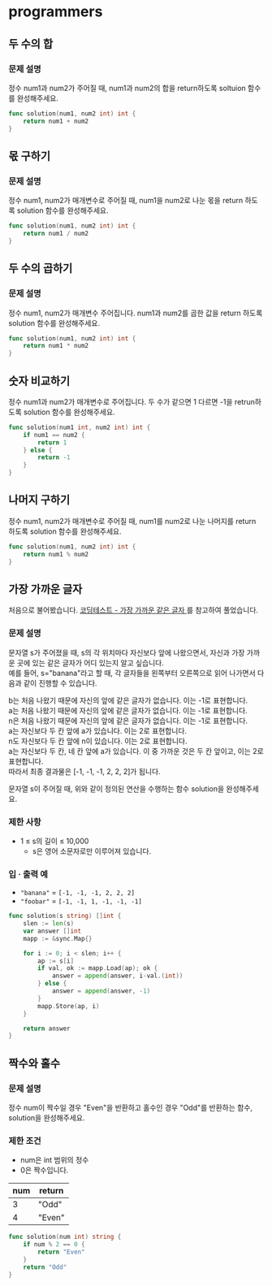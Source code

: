 # programmers

## 두 수의 합
### 문제 설명
정수 num1과 num2가 주어질 때, num1과 num2의 합을 return하도록 soltuion 함수를 완성해주세요.

```go
func solution(num1, num2 int) int {
	return num1 + num2
}
```

## 몫 구하기
### 문제 설명
정수 num1, num2가 매개변수로 주어질 때, num1을 num2로 나눈 몫을 return 하도록 solution 함수를 완성해주세요.
```go
func solution(num1, num2 int) int {
    return num1 / num2
}
```

## 두 수의 곱하기
### 문제 설명
정수 num1, num2가 매개변수 주어집니다. num1과 num2를 곱한 값을 return 하도록 solution 함수를 완성해주세요.
```go
func solution(num1, num2 int) int {
    return num1 * num2
}
```

## 숫자 비교하기
정수 num1과 num2가 매개변수로 주어집니다. 두 수가 같으면 1 다르면 -1을 retrun하도록 solution 함수를 완성해주세요.
```go
func solution(num1 int, num2 int) int {
    if num1 == num2 {
        return 1
    } else {
        return -1
    }
}
```

## 나머지 구하기
정수 num1, num2가 매개변수로 주어질 때, num1를 num2로 나눈 나머지를 return 하도록 solution 함수를 완성해주세요.
```go
func solution(num1, num2 int) int {
    return num1 % num2
}
```

## 가장 가까운 글자
처음으로 불어봤습니다. [코딩테스트 - 가장 가까운 같은 글자
](https://velog.io/@qkqk2938/%EC%BD%94%EB%94%A9%ED%85%8C%EC%8A%A4%ED%8A%B8)를 참고하여 풀었습니다.
### 문제 설명
문자열 s가 주어졌을 때, s의 각 위치마다 자신보다 앞에 나왔으면서, 자신과 가장 가까운 곳에 있는 같은 글자가 어디 있는지 알고 싶습니다.  
예를 들어, s="banana"라고 할 때,  각 글자들을 왼쪽부터 오른쪽으로 읽어 나가면서 다음과 같이 진행할 수 있습니다.

b는 처음 나왔기 때문에 자신의 앞에 같은 글자가 없습니다. 이는 -1로 표현합니다.  
a는 처음 나왔기 때문에 자신의 앞에 같은 글자가 없습니다. 이는 -1로 표현합니다.  
n은 처음 나왔기 때문에 자신의 앞에 같은 글자가 없습니다. 이는 -1로 표현합니다.  
a는 자신보다 두 칸 앞에 a가 있습니다. 이는 2로 표현합니다.  
n도 자신보다 두 칸 앞에 n이 있습니다. 이는 2로 표현합니다.  
a는 자신보다 두 칸, 네 칸 앞에 a가 있습니다. 이 중 가까운 것은 두 칸 앞이고, 이는 2로 표현합니다.  
따라서 최종 결과물은 [-1, -1, -1, 2, 2, 2]가 됩니다.  

문자열 s이 주어질 때, 위와 같이 정의된 연산을 수행하는 함수 solution을 완성해주세요.

### 제한 사항
- 1 ≤ s의 길이 ≤ 10,000
  - s은 영어 소문자로만 이루어져 있습니다.

### 입 · 출력 예
- `"banana"` = `[-1, -1, -1, 2, 2, 2]`
- `"foobar"` = `[-1, -1, 1, -1, -1, -1]`


```go
func solution(s string) []int {
	slen := len(s)
	var answer []int
	mapp := &sync.Map{}

	for i := 0; i < slen; i++ {
		ap := s[i]
		if val, ok := mapp.Load(ap); ok {
			answer = append(answer, i-val.(int))
		} else {
			answer = append(answer, -1)
		}
		mapp.Store(ap, i)
	}

	return answer
}
```

## 짝수와 홀수

### 문제 설명
정수 num이 짝수일 경우 "Even"을 반환하고 홀수인 경우 "Odd"를 반환하는 함수, solution을 완성해주세요.

### 제한 조건
- num은 int 범위의 정수
- 0은 짝수입니다.

| num | return |
|-----|-------|
| 3   | "Odd"|
|4 | "Even"|

```go
func solution(num int) string {
    if num % 2 == 0 {
        return "Even"
    }
    return "Odd"
}
```